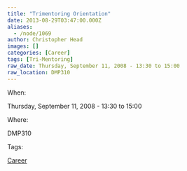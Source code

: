 ```yaml
---
title: "Trimentoring Orientation"
date: 2013-08-29T03:47:00.000Z
aliases:
  - /node/1069
author: Christopher Head
images: []
categories: [Career]
tags: [Tri-Mentoring]
raw_date: Thursday, September 11, 2008 - 13:30 to 15:00
raw_location: DMP310
---
```


When: 

Thursday, September 11, 2008 - 13:30 to 15:00

Where: 

DMP310

Tags: 

[Career](/career)
